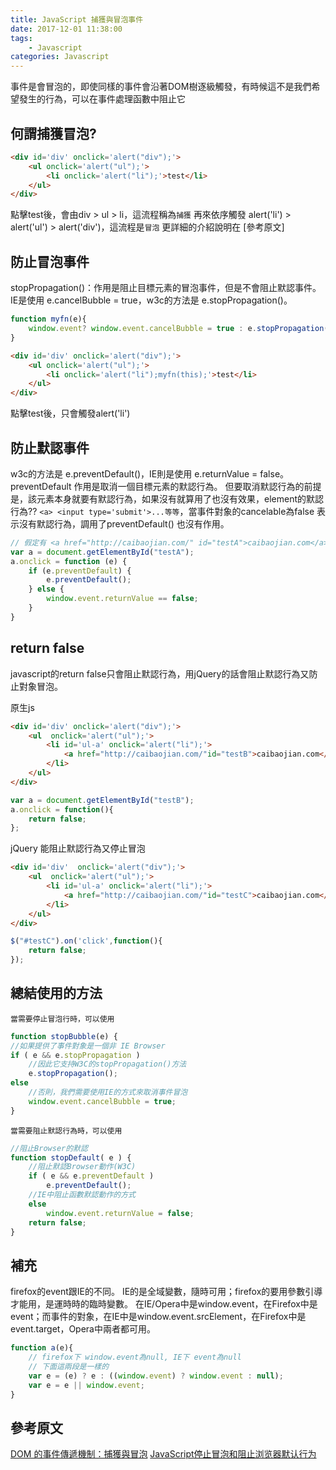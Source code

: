 ```yaml
---
title: JavaScript 捕獲與冒泡事件
date: 2017-12-01 11:38:00
tags:
    - Javascript
categories: Javascript
---
```


事件是會冒泡的，即使同樣的事件會沿著DOM樹逐級觸發，有時候這不是我們希望發生的行為，可以在事件處理函數中阻止它
<!-- more -->

何謂捕獲冒泡?
---
```html
<div id='div' onclick='alert("div");'>
    <ul onclick='alert("ul");'>
        <li onclick='alert("li");'>test</li>
    </ul>
</div>
```
點擊test後，會由div > ul > li，這流程稱為`捕獲`
再來依序觸發 alert('li') > alert('ul') > alert('div')，這流程是`冒泡`
更詳細的介紹說明在 [參考原文] 

防止冒泡事件
---
stopPropagation()：作用是阻止目標元素的冒泡事件，但是不會阻止默認事件。
IE是使用 e.cancelBubble = true，w3c的方法是 e.stopPropagation()。

```js
function myfn(e){
    window.event? window.event.cancelBubble = true : e.stopPropagation();
}
```
```html
<div id='div' onclick='alert("div");'>
    <ul onclick='alert("ul");'>
        <li onclick='alert("li");myfn(this);'>test</li>
    </ul>
</div>
```
點擊test後，只會觸發alert('li')

防止默認事件
---
w3c的方法是 e.preventDefault()，IE則是使用 e.returnValue = false。
preventDefault 作用是取消一個目標元素的默認行為。
但要取消默認行為的前提是，該元素本身就要有默認行為，如果沒有就算用了也沒有效果，element的默認行為?? `<a> <input type='submit'>...等等`，當事件對象的cancelable為false 表示沒有默認行為，調用了preventDefault() 也沒有作用。
```js
// 假定有 <a href="http://caibaojian.com/" id="testA">caibaojian.com</a>
var a = document.getElementById("testA");
a.onclick = function (e) {
    if (e.preventDefault) {
        e.preventDefault();
    } else {
        window.event.returnValue == false;
    }
}
```

return false
---
javascript的return false只會阻止默認行為，用jQuery的話會阻止默認行為又防止對象冒泡。

原生js
```html
<div id='div' onclick='alert("div");'>
    <ul  onclick='alert("ul");'>
        <li id='ul-a' onclick='alert("li");'>
            <a href="http://caibaojian.com/"id="testB">caibaojian.com</a>
        </li>
    </ul>
</div>
```
```js
var a = document.getElementById("testB");
a.onclick = function(){
    return false;
};
```

jQuery 能阻止默認行為又停止冒泡
```html
<div id='div'  onclick='alert("div");'>
    <ul  onclick='alert("ul");'>
        <li id='ul-a' onclick='alert("li");'>
            <a href="http://caibaojian.com/"id="testC">caibaojian.com</a>
        </li>
    </ul>
</div>
```
```js
$("#testC").on('click',function(){
    return false;
});
```

總結使用的方法
---
`當需要停止冒泡行時，可以使用`
```js
function stopBubble(e) { 
//如果提供了事件對象是一個非 IE Browser
if ( e && e.stopPropagation ) 
    //因此它支持W3C的stopPropagation()方法 
    e.stopPropagation(); 
else 
    //否則，我們需要使用IE的方式來取消事件冒泡 
    window.event.cancelBubble = true; 
}
```
`當需要阻止默認行為時，可以使用`
```js
//阻止Browser的默認
function stopDefault( e ) { 
    //阻止默認Browser動作(W3C) 
    if ( e && e.preventDefault ) 
        e.preventDefault(); 
    //IE中阻止函數默認動作的方式 
    else 
        window.event.returnValue = false; 
    return false; 
}
```

補充
---
firefox的event跟IE的不同。
IE的是全域變數，隨時可用；firefox的要用參數引導才能用，是運時時的臨時變數。
在IE/Opera中是window.event，在Firefox中是event；而事件的對象，在IE中是window.event.srcElement，在Firefox中是event.target，Opera中兩者都可用。
```js
function a(e){
    // firefox下 window.event為null, IE下 event為null
    // 下面這兩段是一樣的
    var e = (e) ? e : ((window.event) ? window.event : null); 
    var e = e || window.event;
}
```

參考原文
---
[DOM 的事件傳遞機制：捕獲與冒泡](http://blog.techbridge.cc/2017/07/15/javascript-event-propagation/)
[JavaScript停止冒泡和阻止浏览器默认行为](http://caibaojian.com/javascript-stoppropagation-preventdefault.html#t1)